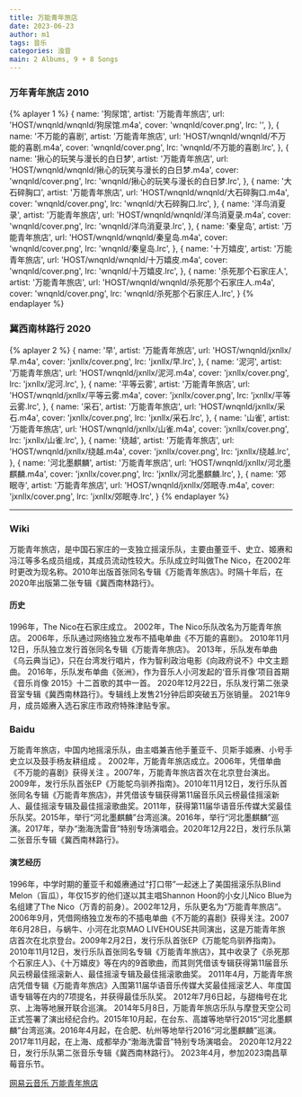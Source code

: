 ```yaml
---
title: 万能青年旅店
date: 2023-06-23
author: m1
tags: 音乐
categories: 浊音
main: 2 Albums, 9 + 8 Songs
---
```


### 万年青年旅店 2010

{% aplayer 1 %}
{
name: '狗尿馆',
artist: '万能青年旅店',
url: 'HOST/wnqnld/wnqnld/狗尿馆.m4a',
cover: 'wnqnld/cover.png',
lrc: '',
},
{
name: '不万能的喜剧',
artist: '万能青年旅店',
url: 'HOST/wnqnld/wnqnld/不万能的喜剧.m4a',
cover: 'wnqnld/cover.png',
lrc: 'wnqnld/不万能的喜剧.lrc',
},
{
name: '揪心的玩笑与漫长的白日梦',
artist: '万能青年旅店',
url: 'HOST/wnqnld/wnqnld/揪心的玩笑与漫长的白日梦.m4a',
cover: 'wnqnld/cover.png',
lrc: 'wnqnld/揪心的玩笑与漫长的白日梦.lrc',
},
{
name: '大石碎胸口',
artist: '万能青年旅店',
url: 'HOST/wnqnld/wnqnld/大石碎胸口.m4a',
cover: 'wnqnld/cover.png',
lrc: 'wnqnld/大石碎胸口.lrc',
},
{
name: '洋鸟消夏录',
artist: '万能青年旅店',
url: 'HOST/wnqnld/wnqnld/洋鸟消夏录.m4a',
cover: 'wnqnld/cover.png',
lrc: 'wnqnld/洋鸟消夏录.lrc',
},
{
name: '秦皇岛',
artist: '万能青年旅店',
url: 'HOST/wnqnld/wnqnld/秦皇岛.m4a',
cover: 'wnqnld/cover.png',
lrc: 'wnqnld/秦皇岛.lrc',
},
{
name: '十万嬉皮',
artist: '万能青年旅店',
url: 'HOST/wnqnld/wnqnld/十万嬉皮.m4a',
cover: 'wnqnld/cover.png',
lrc: 'wnqnld/十万嬉皮.lrc',
},
{
name: '杀死那个石家庄人',
artist: '万能青年旅店',
url: 'HOST/wnqnld/wnqnld/杀死那个石家庄人.m4a',
cover: 'wnqnld/cover.png',
lrc: 'wnqnld/杀死那个石家庄人.lrc',
}
{% endaplayer %}

### 冀西南林路行 2020

{% aplayer 2 %}
{
name: '早',
artist: '万能青年旅店',
url: 'HOST/wnqnld/jxnllx/早.m4a',
cover: 'jxnllx/cover.png',
lrc: 'jxnllx/早.lrc',
},
{
name: '泥河',
artist: '万能青年旅店',
url: 'HOST/wnqnld/jxnllx/泥河.m4a',
cover: 'jxnllx/cover.png',
lrc: 'jxnllx/泥河.lrc',
},
{
name: '平等云雾',
artist: '万能青年旅店',
url: 'HOST/wnqnld/jxnllx/平等云雾.m4a',
cover: 'jxnllx/cover.png',
lrc: 'jxnllx/平等云雾.lrc',
},
{
name: '采石',
artist: '万能青年旅店',
url: 'HOST/wnqnld/jxnllx/采石.m4a',
cover: 'jxnllx/cover.png',
lrc: 'jxnllx/采石.lrc',
},
{
name: '山雀',
artist: '万能青年旅店',
url: 'HOST/wnqnld/jxnllx/山雀.m4a',
cover: 'jxnllx/cover.png',
lrc: 'jxnllx/山雀.lrc',
},
{
name: '绕越',
artist: '万能青年旅店',
url: 'HOST/wnqnld/jxnllx/绕越.m4a',
cover: 'jxnllx/cover.png',
lrc: 'jxnllx/绕越.lrc',
},
{
name: '河北墨麒麟',
artist: '万能青年旅店',
url: 'HOST/wnqnld/jxnllx/河北墨麒麟.m4a',
cover: 'jxnllx/cover.png',
lrc: 'jxnllx/河北墨麒麟.lrc',
},
{
name: '郊眠寺',
artist: '万能青年旅店',
url: 'HOST/wnqnld/jxnllx/郊眠寺.m4a',
cover: 'jxnllx/cover.png',
lrc: 'jxnllx/郊眠寺.lrc',
}
{% endaplayer %}

---

### Wiki

万能青年旅店，是中国石家庄的一支独立摇滚乐队，主要由董亚千、史立、姬赓和冯江等多名成员组成，其成员流动性较大。乐队成立时叫做The Nico，在2002年时更改为现名称。2010年出版首张同名专辑《万能青年旅店》。时隔十年后，在2020年出版第二张专辑《冀西南林路行》。

#### 历史

1996年，The Nico在石家庄成立。
2002年，The Nico乐队改名为万能青年旅店。
2006年，乐队通过网络独立发布不插电单曲《不万能的喜剧》。
2010年11月12日，乐队独立发行首张同名专辑《万能青年旅店》。
2013年，乐队发布单曲《乌云典当记》，只在台湾发行唱片，作为智利政治电影《向政府说不》中文主题曲。
2016年，乐队发布单曲《张洲》，作为音乐人小河发起的‘音乐肖像’项目首期《音乐肖像 2015》十二首歌的其中一首。
2020年12月22日，乐队发行第二张录音室专辑《冀西南林路行》。专辑线上发售21分钟后即突破五万张销量。
2021年9月，成员姬赓入选石家庄市政府特殊津贴专家。

### Baidu

万能青年旅店，中国内地摇滚乐队，由主唱兼吉他手董亚千、贝斯手姬赓、小号手史立以及鼓手杨友耕组成
。
2002年，万能青年旅店成立。2006年，凭借单曲《不万能的喜剧》获得关注 。2007年，万能青年旅店首次在北京登台演出。2009年，发行乐队首张EP《万能鸵鸟驯养指南》。2010年11月12日，发行乐队首张同名专辑《万能青年旅店》，并凭借该专辑获得第11届音乐风云榜最佳摇滚新人、最佳摇滚专辑及最佳摇滚歌曲奖。2011年，获得第11届华语音乐传媒大奖最佳乐队奖。2015年，举行“河北墨麒麟”台湾巡演。2016年，举行“河北墨麒麟”巡演。2017年，举办“渤海洗雷音”特别专场演唱会。2020年12月22日，发行乐队第二张音乐专辑《冀西南林路行》。

#### 演艺经历

1996年，中学时期的董亚千和姬赓通过“打口带”一起迷上了美国摇滚乐队Blind Melon（盲瓜），年仅15岁的他们遂以其主唱Shannon Hoon的小女儿Nico Blue为名组建了The Nico（万青的前身）。2002年12月，乐队更名为“万能青年旅店”。
2006年9月，凭借网络独立发布的不插电单曲《不万能的喜剧》获得关注。2007年6月28日，与蜗牛、小河在北京MAO LIVEHOUSE共同演出，这是万能青年旅店首次在北京登台。2009年2月2日，发行乐队首张EP《万能鸵鸟驯养指南》。
2010年11月12日，发行乐队首张同名专辑《万能青年旅店》，其中收录了《杀死那个石家庄人》、《十万嬉皮》等在内的9首歌曲，而其则凭借该专辑获得第11届音乐风云榜最佳摇滚新人、最佳摇滚专辑及最佳摇滚歌曲奖。
2011年4月，万能青年旅店凭借专辑《万能青年旅店》入围第11届华语音乐传媒大奖最佳摇滚艺人、年度国语专辑等在内的7项提名，并获得最佳乐队奖。
2012年7月6日起，与甜梅号在北京、上海等地展开联合巡演。
2014年5月8日，万能青年旅店乐队与摩登天空公司正式签署了演出经纪合约。2015年10月起，在台东、高雄等地举行2015“河北墨麒麟”台湾巡演。2016年4月起，在合肥、杭州等地举行2016“河北墨麒麟”巡演。2017年11月起，在上海、成都举办“渤海洗雷音”特别专场演唱会。
2020年12月22日，发行乐队第二张音乐专辑《冀西南林路行》。
2023年4月，参加2023南昌草莓音乐节。

[网易云音乐 万能青年旅店](https://music.163.com/#/artist?id=13223)